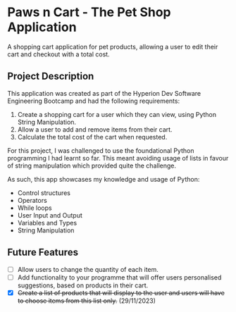 # Paws n Cart - The Pet Shop Application
A shopping cart application for pet products, allowing a user to edit their cart and checkout with a total cost. 

## Project Description
This application was created as part of the Hyperion Dev Software Engineering Bootcamp and had the following requirements:
1. Create a shopping cart for a user which they can view, using Python String Manipulation.
2. Allow a user to add and remove items from their cart. 
3. Calculate the total cost of the cart when requested.

For this project, I was challenged to use the foundational Python programming I had learnt so far. This meant avoiding usage of lists in favour of string manipulation which provided quite the challenge.

As such, this app showcases my knowledge and usage of Python:
- Control structures
- Operators
- While loops
- User Input and Output
- Variables and Types
- String Manipulation


## Future Features
- [ ] Allow users to change the quantity of each item.
- [ ] Add functionality to your programme that will offer users personalised suggestions, based on products in their cart.
- [x] ~~Create a list of products that will display to the user and users will have to choose items from this list only.~~ (29/11/2023)
